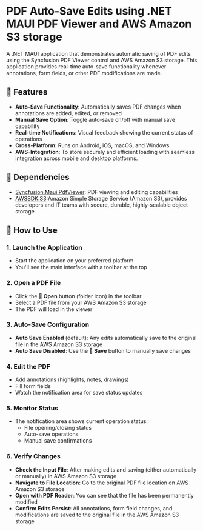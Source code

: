 # PDF Auto-Save Edits using .NET MAUI PDF Viewer and AWS Amazon S3 storage

A .NET MAUI application that demonstrates automatic saving of PDF edits using the Syncfusion PDF Viewer control and AWS Amazon S3 storage. This application provides real-time auto-save functionality whenever annotations, form fields, or other PDF modifications are made.

## 🚀 Features

- **Auto-Save Functionality**: Automatically saves PDF changes when annotations are added, edited, or removed
- **Manual Save Option**: Toggle auto-save on/off with manual save capability
- **Real-time Notifications**: Visual feedback showing the current status of operations
- **Cross-Platform**: Runs on Android, iOS, macOS, and Windows
- **AWS-Integration**: To store securely and efficient loading with seamless integration across mobile and desktop platforms.

## 📄 Dependencies

- [Syncfusion.Maui.PdfViewer](https://www.nuget.org/packages/Syncfusion.Maui.PdfViewer): PDF viewing and editing capabilities
- [AWSSDK.S3](https://www.nuget.org/packages/AWSSDK.S3):Amazon Simple Storage Service (Amazon S3), provides developers and IT teams with secure, durable, highly-scalable object storage

## 📱 How to Use

### 1. Launch the Application
- Start the application on your preferred platform
- You'll see the main interface with a toolbar at the top

### 2. Open a PDF File
- Click the **📂 Open** button (folder icon) in the toolbar
- Select a PDF file from your AWS Amazon S3 storage
- The PDF will load in the viewer

### 3. Auto-Save Configuration
- **Auto Save Enabled** (default): Any edits automatically save to the original file in the AWS Amazon S3 storage
- **Auto Save Disabled**: Use the **💾 Save** button to manually save changes

### 4. Edit the PDF
- Add annotations (highlights, notes, drawings)
- Fill form fields
- Watch the notification area for save status updates

### 5. Monitor Status
- The notification area shows current operation status:
  - File opening/closing status
  - Auto-save operations
  - Manual save confirmations
  
### 6. Verify Changes
- **Check the Input File**: After making edits and saving (either automatically or manually) in AWS Amazon S3 storage
- **Navigate to File Location**: Go to the original PDF file location on AWS Amazon S3 storage
- **Open with PDF Reader**: You can see that the file has been permanently modified
- **Confirm Edits Persist**: All annotations, form field changes, and modifications are saved to the original file in the AWS Amazon S3 storage